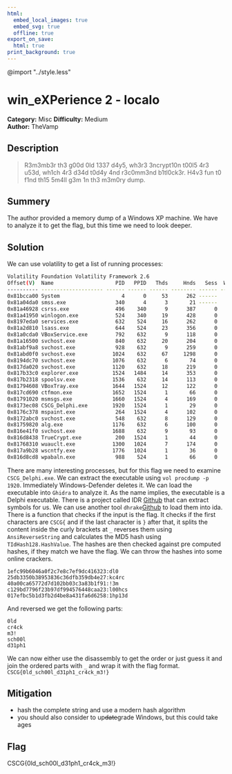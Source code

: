 ```yaml
---
html:
  embed_local_images: true
  embed_svg: true
  offline: true
export_on_save:
  html: true
print_background: true
---
```

@import "../style.less"

# win_eXPerience 2 - localo


**Category:** Misc
**Difficulty:** Medium        
**Author:** TheVamp

## Description
>R3m3mb3r th3 g00d 0ld 1337 d4y5, wh3r3 3ncrypt10n t00l5 4r3 u53d, wh1ch 4r3 d34d t0d4y 4nd r3c0mm3nd b1tl0ck3r. H4v3 fun t0 f1nd th15 5m4ll g3m 1n th3 m3m0ry dump.
## Summery
The author provided a memory dump of a Windows XP machine.
We have to analyze it to get the flag, but this time we need to look deeper.
## Solution
We can use volatility to get a list of running processes:
```bash 
Volatility Foundation Volatility Framework 2.6
Offset(V)  Name                    PID   PPID   Thds     Hnds   Sess  Wow64 Start                          Exit
---------- -------------------- ------ ------ ------ -------- ------ ------ ------------------------------ ------------------------------
0x81bcca00 System                    4      0     53      262 ------      0
0x81a04da0 smss.exe                340      4      3       21 ------      0 2020-03-22 18:27:38 UTC+0000
0x81a46928 csrss.exe               496    340      9      387      0      0 2020-03-22 18:27:39 UTC+0000
0x81a41950 winlogon.exe            524    340     19      428      0      0 2020-03-22 18:27:39 UTC+0000
0x8197eda0 services.exe            632    524     16      262      0      0 2020-03-22 18:27:39 UTC+0000
0x81a2d810 lsass.exe               644    524     23      356      0      0 2020-03-22 18:27:39 UTC+0000
0x81a0cda0 VBoxService.exe         792    632      9      118      0      0 2020-03-22 18:27:39 UTC+0000
0x81a16500 svchost.exe             840    632     20      204      0      0 2020-03-22 18:27:39 UTC+0000
0x81abf9a8 svchost.exe             928    632      9      259      0      0 2020-03-22 18:27:39 UTC+0000
0x81abd0f0 svchost.exe            1024    632     67     1298      0      0 2020-03-22 18:27:39 UTC+0000
0x8194dc70 svchost.exe            1076    632      6       74      0      0 2020-03-22 18:27:39 UTC+0000
0x817da020 svchost.exe            1120    632     18      219      0      0 2020-03-22 18:27:39 UTC+0000
0x817b33c0 explorer.exe           1524   1484     14      353      0      0 2020-03-22 18:27:40 UTC+0000
0x817b2318 spoolsv.exe            1536    632     14      113      0      0 2020-03-22 18:27:40 UTC+0000
0x81794608 VBoxTray.exe           1644   1524     12      122      0      0 2020-03-22 18:27:40 UTC+0000
0x817cd690 ctfmon.exe             1652   1524      1       66      0      0 2020-03-22 18:27:40 UTC+0000
0x81791020 msmsgs.exe             1660   1524      4      169      0      0 2020-03-22 18:27:40 UTC+0000
0x8173ec08 CSCG_Delphi.exe        1920   1524      1       29      0      0 2020-03-22 18:27:45 UTC+0000
0x8176c378 mspaint.exe             264   1524      4      102      0      0 2020-03-22 18:27:48 UTC+0000
0x8172abc0 svchost.exe             548    632      8      129      0      0 2020-03-22 18:27:51 UTC+0000
0x81759820 alg.exe                1176    632      6      100      0      0 2020-03-22 18:27:51 UTC+0000
0x816e41f0 svchost.exe            1688    632      9       93      0      0 2020-03-22 18:28:00 UTC+0000
0x816d8438 TrueCrypt.exe           200   1524      1       44      0      0 2020-03-22 18:28:02 UTC+0000
0x81768310 wuauclt.exe            1300   1024      7      174      0      0 2020-03-22 18:28:35 UTC+0000
0x817a9b28 wscntfy.exe            1776   1024      1       36      0      0 2020-03-22 18:28:51 UTC+0000
0x816d8cd8 wpabaln.exe             988    524      1       66      0      0 2020-03-22 18:29:38 UTC+0000
```
There are many interesting processes, but for this flag  we need to examine `CSCG_Delphi.exe`. We can extract the executable using `vol procdump -p 1920`. Immediately Windows-Defender deletes it. We can load the executable into `Ghidra` to analyze it. As the name implies, the executable is a Delphi executable. There is a project called IDR [Github](https://github.com/crypto2011/IDR) that can extract symbols for us. We can use another tool `dhrake`[Github](https://github.com/huettenhain/dhrake/) to load them into ida. There is a function that checks if the input is the flag. It checks if the first characters are `CSCG{` and if the last character is `}` after that, it splits the content inside the curly brackets at `_` reverses them using `AnsiReverseString` and calculates the MD5 hash using `TIdHash128.HashValue`. The hashes are then checked against pre computed hashes, if they match we have the flag. We can throw the hashes into some online crackers.
```
1efc99b6046a0f2c7e8c7ef9dc416323:dl0
25db3350b38953836c36dfb359db4e27:kc4rc
40a00ca65772d7d102bb03c3a83b1f91:!3m
c129bd7796f23b97df994576448caa23:l00hcs
017efbc5b1d3fb2d4be8a431fa6d6258:1hp13d
```
And reversed we get the following parts:
```
0ld
cr4ck
m3!
sch00l
d31ph1
```

We can now either use the disassembly to get the order or just guess it and join the ordered parts with `_` and wrap it with the flag format.
`CSCG{0ld_sch00l_d31ph1_cr4ck_m3!}`


## Mitigation
- hash the complete string and use a modern hash algorithm
- you should also consider to up~~date~~grade Windows, but this could take ages

## Flag
CSCG{0ld_sch00l_d31ph1_cr4ck_m3!}